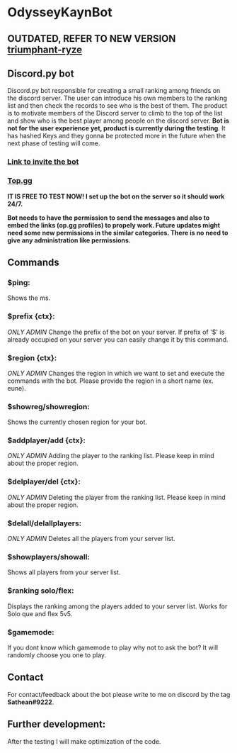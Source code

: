 # OdysseyKaynBot

## OUTDATED, REFER TO NEW VERSION [triumphant-ryze](https://github.com/Xymoh/triumphant-ryze)

## Discord.py bot

Discord.py bot responsible for creating a small ranking among friends on the discord server. The user can introduce his own members to the ranking list and then check the records to see who is the best of them. The product is to motivate members of the Discord server to climb to the top of the list and show who is the best player among people on the discord server. **Bot is not for the user experience yet, product is currently during the testing**. It has hashed Keys and they gonna be protected more in the future when the next phase of testing will come.

### [Link to invite the bot](https://discord.com/oauth2/authorize?client_id=787749078686761032&permissions=18432&scope=bot)
### [Top.gg](https://top.gg/bot/787749078686761032)
**IT IS FREE TO TEST NOW! I set up the bot on the server so it should work 24/7.**

**Bot needs to have the permission to send the messages and also to embed the links (op.gg profiles) to propely work. Future updates might need some new permissions in the similar categories. There is no need to give any administration like permissions.**

## Commands

### $ping:
Shows the ms.

### $prefix {ctx}:
*ONLY ADMIN*
Change the prefix of the bot on your server. If prefix of '$' is already occupied on your server you can easily change it by this command.

### $region {ctx}:
*ONLY ADMIN*
Changes the region in which we want to set and execute the commands with the bot. Please provide the region in a short name (ex. eune).

### $showreg/showregion:
Shows the currently chosen region for your bot.

### $addplayer/add {ctx}:
*ONLY ADMIN*
Adding the player to the ranking list. Please keep in mind about the proper region.

### $delplayer/del {ctx}:
*ONLY ADMIN*
Deleting the player from the ranking list. Please keep in mind about the proper region.

### $delall/delallplayers:
*ONLY ADMIN*
Deletes all the players from your server list.

### $showplayers/showall:
Shows all players from your server list.

### $ranking solo/flex:
Displays the ranking among the players added to your server list. Works for Solo que and flex 5v5.

### $gamemode:
If you dont know which gamemode to play why not to ask the bot? It will randomly choose you one to play.

## Contact
For contact/feedback about the bot please write to me on discord by the tag **Sathean#9222**.

## Further development:
After the testing I will make optimization of the code.
